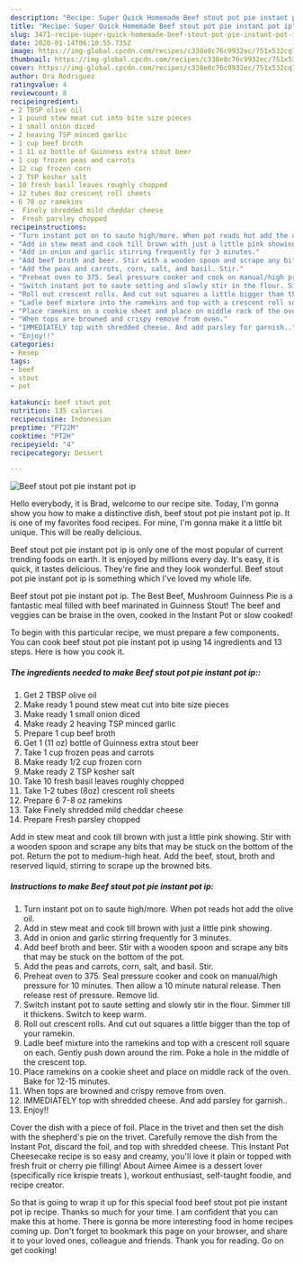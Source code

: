 ```yaml
---
description: "Recipe: Super Quick Homemade Beef stout pot pie instant pot ip"
title: "Recipe: Super Quick Homemade Beef stout pot pie instant pot ip"
slug: 3471-recipe-super-quick-homemade-beef-stout-pot-pie-instant-pot-ip
date: 2020-01-14T06:10:55.735Z
image: https://img-global.cpcdn.com/recipes/c338e8c76c9932ec/751x532cq70/beef-stout-pot-pie-instant-pot-ip-recipe-main-photo.jpg
thumbnail: https://img-global.cpcdn.com/recipes/c338e8c76c9932ec/751x532cq70/beef-stout-pot-pie-instant-pot-ip-recipe-main-photo.jpg
cover: https://img-global.cpcdn.com/recipes/c338e8c76c9932ec/751x532cq70/beef-stout-pot-pie-instant-pot-ip-recipe-main-photo.jpg
author: Ora Rodriguez
ratingvalue: 4
reviewcount: 8
recipeingredient:
- 2 TBSP olive oil
- 1 pound stew meat cut into bite size pieces
- 1 small onion diced
- 2 heaving TSP minced garlic
- 1 cup beef broth
- 1 11 oz bottle of Guinness extra stout beer
- 1 cup frozen peas and carrots
- 12 cup frozen corn
- 2 TSP kosher salt
- 10 fresh basil leaves roughly chopped
- 12 tubes 8oz crescent roll sheets
- 6 78 oz ramekins
-  Finely shredded mild cheddar cheese
-  Fresh parsley chopped
recipeinstructions:
- "Turn instant pot on to saute high/more. When pot reads hot add the olive oil."
- "Add in stew meat and cook till brown with just a little pink showing."
- "Add in onion and garlic stirring frequently for 3 minutes."
- "Add beef broth and beer. Stir with a wooden spoon and scrape any bits that may be stuck on the bottom of the pot."
- "Add the peas and carrots, corn, salt, and basil. Stir."
- "Preheat oven to 375. Seal pressure cooker and cook on manual/high pressure for 10 minutes. Then allow a 10 minute natural release. Then release rest of pressure. Remove lid."
- "Switch instant pot to saute setting and slowly stir in the flour. Simmer till it thickens. Switch to keep warm."
- "Roll out crescent rolls. And cut out squares a little bigger than the top of your ramekin."
- "Ladle beef mixture into the ramekins and top with a crescent roll square on each. Gently push down around the rim. Poke a hole in the middle of the crescent top."
- "Place ramekins on a cookie sheet and place on middle rack of the oven. Bake for 12-15 minutes."
- "When tops are browned and crispy remove from oven."
- "IMMEDIATELY top with shredded cheese. And add parsley for garnish.."
- "Enjoy!!"
categories:
- Resep
tags:
- beef
- stout
- pot

katakunci: beef stout pot
nutrition: 135 calories
recipecuisine: Indonesian
preptime: "PT22M"
cooktime: "PT2H"
recipeyield: "4"
recipecategory: Dessert

---
```



![Beef stout pot pie instant pot ip](https://img-global.cpcdn.com/recipes/c338e8c76c9932ec/751x532cq70/beef-stout-pot-pie-instant-pot-ip-recipe-main-photo.jpg)

Hello everybody, it is Brad, welcome to our recipe site. Today, I'm gonna show you how to make a distinctive dish, beef stout pot pie instant pot ip. It is one of my favorites food recipes. For mine, I'm gonna make it a little bit unique. This will be really delicious.

Beef stout pot pie instant pot ip is only one of the most popular of current trending foods on earth. It is enjoyed by millions every day. It's easy, it is quick, it tastes delicious. They're fine and they look wonderful. Beef stout pot pie instant pot ip is something which I've loved my whole life.

Beef stout pot pie instant pot ip. The Best Beef, Mushroom Guinness Pie is a fantastic meal filled with beef marinated in Guinness Stout! The beef and veggies can be braise in the oven, cooked in the Instant Pot or slow cooked!


To begin with this particular recipe, we must prepare a few components. You can cook beef stout pot pie instant pot ip using 14 ingredients and 13 steps. Here is how you cook it.

##### The ingredients needed to make Beef stout pot pie instant pot ip::

1. Get 2 TBSP olive oil
1. Make ready 1 pound stew meat cut into bite size pieces
1. Make ready 1 small onion diced
1. Make ready 2 heaving TSP minced garlic
1. Prepare 1 cup beef broth
1. Get 1 (11 oz) bottle of Guinness extra stout beer
1. Take 1 cup frozen peas and carrots
1. Make ready 1/2 cup frozen corn
1. Make ready 2 TSP kosher salt
1. Take 10 fresh basil leaves roughly chopped
1. Take 1-2 tubes (8oz) crescent roll sheets
1. Prepare 6 7-8 oz ramekins
1. Take  Finely shredded mild cheddar cheese
1. Prepare  Fresh parsley chopped


Add in stew meat and cook till brown with just a little pink showing. Stir with a wooden spoon and scrape any bits that may be stuck on the bottom of the pot. Return the pot to medium-high heat. Add the beef, stout, broth and reserved liquid, stirring to scrape up the browned bits. 

##### Instructions to make Beef stout pot pie instant pot ip:

1. Turn instant pot on to saute high/more. When pot reads hot add the olive oil.
1. Add in stew meat and cook till brown with just a little pink showing.
1. Add in onion and garlic stirring frequently for 3 minutes.
1. Add beef broth and beer. Stir with a wooden spoon and scrape any bits that may be stuck on the bottom of the pot.
1. Add the peas and carrots, corn, salt, and basil. Stir.
1. Preheat oven to 375. Seal pressure cooker and cook on manual/high pressure for 10 minutes. Then allow a 10 minute natural release. Then release rest of pressure. Remove lid.
1. Switch instant pot to saute setting and slowly stir in the flour. Simmer till it thickens. Switch to keep warm.
1. Roll out crescent rolls. And cut out squares a little bigger than the top of your ramekin.
1. Ladle beef mixture into the ramekins and top with a crescent roll square on each. Gently push down around the rim. Poke a hole in the middle of the crescent top.
1. Place ramekins on a cookie sheet and place on middle rack of the oven. Bake for 12-15 minutes.
1. When tops are browned and crispy remove from oven.
1. IMMEDIATELY top with shredded cheese. And add parsley for garnish..
1. Enjoy!!


Cover the dish with a piece of foil. Place in the trivet and then set the dish with the shepherd&#39;s pie on the trivet. Carefully remove the dish from the Instant Pot, discard the foil, and top with shredded cheese. This Instant Pot Cheesecake recipe is so easy and creamy, you&#39;ll love it plain or topped with fresh fruit or cherry pie filling! About Aimee Aimee is a dessert lover (specifically rice krispie treats ), workout enthusiast, self-taught foodie, and recipe creator. 

So that is going to wrap it up for this special food beef stout pot pie instant pot ip recipe. Thanks so much for your time. I am confident that you can make this at home. There is gonna be more interesting food in home recipes coming up. Don't forget to bookmark this page on your browser, and share it to your loved ones, colleague and friends. Thank you for reading. Go on get cooking!
